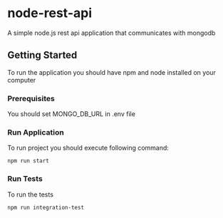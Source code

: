 # node-rest-api

A simple node.js rest api application that communicates with mongodb

## Getting Started

To run the application you should have npm and node installed on your computer

### Prerequisites

You should set MONGO_DB_URL in .env file

### Run Application

To run project you should execute following command: 

```
npm run start
```

### Run Tests

To run the tests 

```
npm run integration-test
```
